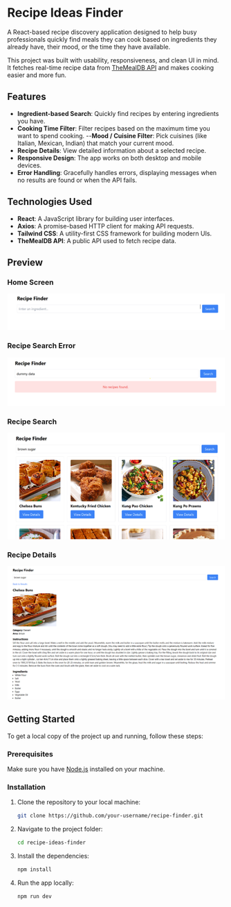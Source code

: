 # Recipe Ideas Finder

A React-based recipe discovery application designed to help busy professionals quickly find meals they can cook based on ingredients they already have, their mood, or the time they have available.

This project was built with usability, responsiveness, and clean UI in mind.  
It fetches real-time recipe data from [TheMealDB API](https://www.themealdb.com) and makes cooking easier and more fun.

## Features

- **Ingredient-based Search**: Quickly find recipes by entering ingredients you have.
- **Cooking Time Filter**: Filter recipes based on the maximum time you want to spend cooking.
--**Mood / Cuisine Filter**: Pick cuisines (like Italian, Mexican, Indian) that match your current mood.
- **Recipe Details**: View detailed information about a selected recipe.
- **Responsive Design**: The app works on both desktop and mobile devices.
- **Error Handling**: Gracefully handles errors, displaying messages when no results are found or when the API fails.


## Technologies Used

- **React**: A JavaScript library for building user interfaces.
- **Axios**: A promise-based HTTP client for making API requests.
- **Tailwind CSS**: A utility-first CSS framework for building modern UIs.
- **TheMealDB API**: A public API used to fetch recipe data.

## Preview 

### Home Screen
![Home Screen](src/assets/image.png)

### Recipe Search Error
![Recipe Search](src/assets/image2.png)

### Recipe Search
![Recipe Search](src/assets/image3.png)

### Recipe Details

![Recipe Search](src/assets/image4.png)

## Getting Started

To get a local copy of the project up and running, follow these steps:

### Prerequisites

Make sure you have [Node.js](https://nodejs.org/) installed on your machine.

### Installation

1. Clone the repository to your local machine:
    ```bash
    git clone https://github.com/your-username/recipe-finder.git
    ```

2. Navigate to the project folder:
    ```bash
    cd recipe-ideas-finder
    ```

3. Install the dependencies:
    ```bash
    npm install
    ```

4. Run the app locally:
    ```bash
    npm run dev
    ```


